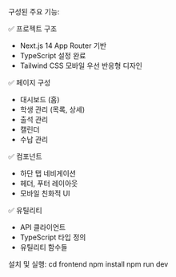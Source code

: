   구성된 주요 기능:

  ✅ 프로젝트 구조
  - Next.js 14 App Router 기반
  - TypeScript 설정 완료
  - Tailwind CSS 모바일 우선 반응형 디자인

  ✅ 페이지 구성
  - 대시보드 (홈)
  - 학생 관리 (목록, 상세)
  - 출석 관리
  - 캘린더
  - 수납 관리

  ✅ 컴포넌트
  - 하단 탭 네비게이션
  - 헤더, 푸터 레이아웃
  - 모바일 친화적 UI

  ✅ 유틸리티
  - API 클라이언트
  - TypeScript 타입 정의
  - 유틸리티 함수들

  설치 및 실행:
  cd frontend
  npm install
  npm run dev